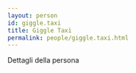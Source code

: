 ```yaml
---
layout: person
id: giggle.taxi
title: Giggle Taxi
permalink: people/giggle.taxi.html
---
```


Dettagli della persona